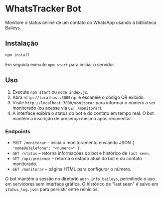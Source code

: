 # WhatsTracker Bot

Monitore o status online de um contato do WhatsApp usando a biblioteca Baileys.

## Instalação

```bash
npm install
```

Em seguida execute `npm start` para iniciar o servidor.

## Uso

1. Execute `npm start` ou `node index.js`.
2. Abra `http://localhost:3000/qr` e escaneie o código QR exibido.
3. Visite `http://localhost:3000/monitorar` para informar o número a ser monitorado (ou acesse via `GET /monitorar`).
4. A interface exibirá o status do bot e do contato em tempo real.
   O bot mantém a inscrição de presença mesmo após reconectar.

### Endpoints

- `POST /monitorar` – inicia o monitoramento enviando JSON `{ "nomeOuTelefone": "<numero>" }`.
- `GET /status` – retorna informações do bot e histórico de `last seen`.
- `GET /api/presence` – retorna o estado atual do bot e do contato monitorado.
- `GET /monitorar` – página HTML para configurar o número.

O bot mantém a sessão no diretório `auth_info_baileys`, permitindo o uso em servidores sem interface gráfica. O histórico de "last seen" é salvo em `status_log.json` para persistir entre reinícios.

